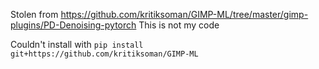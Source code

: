 Stolen from https://github.com/kritiksoman/GIMP-ML/tree/master/gimp-plugins/PD-Denoising-pytorch
This is not my code

Couldn't install with `pip install git+https://github.com/kritiksoman/GIMP-ML`